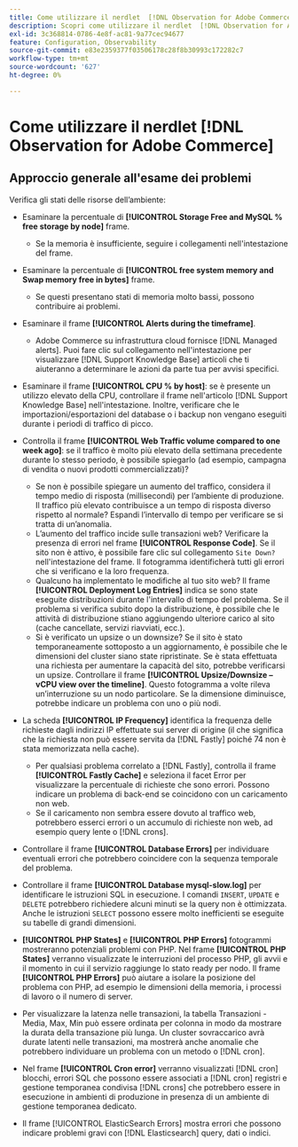```yaml
---
title: Come utilizzare il nerdlet  [!DNL Observation for Adobe Commerce]
description: Scopri come utilizzare il nerdlet  [!DNL Observation for Adobe Commerce] .
exl-id: 3c368814-0786-4e8f-ac81-9a77cec94677
feature: Configuration, Observability
source-git-commit: e83e2359377f03506178c28f8b30993c172282c7
workflow-type: tm+mt
source-wordcount: '627'
ht-degree: 0%

---
```


# Come utilizzare il nerdlet [!DNL Observation for Adobe Commerce]

## Approccio generale all&#39;esame dei problemi

Verifica gli stati delle risorse dell’ambiente:

* Esaminare la percentuale di **[!UICONTROL Storage Free and MySQL % free storage by node]** frame.

   * Se la memoria è insufficiente, seguire i collegamenti nell&#39;intestazione del frame.

* Esaminare la percentuale di **[!UICONTROL free system memory and Swap memory free in bytes]** frame.

   * Se questi presentano stati di memoria molto bassi, possono contribuire ai problemi.

* Esaminare il frame **[!UICONTROL Alerts during the timeframe]**.

   * Adobe Commerce su infrastruttura cloud fornisce [!DNL Managed alerts]. Puoi fare clic sul collegamento nell&#39;intestazione per visualizzare [!DNL Support Knowledge Base] articoli che ti aiuteranno a determinare le azioni da parte tua per avvisi specifici.

* Esaminare il frame **[!UICONTROL CPU % by host]**: se è presente un utilizzo elevato della CPU, controllare il frame nell&#39;articolo [!DNL Support Knowledge Base] nell&#39;intestazione. Inoltre, verificare che le importazioni/esportazioni del database o i backup non vengano eseguiti durante i periodi di traffico di picco.

* Controlla il frame **[!UICONTROL Web Traffic volume compared to one week ago]**: se il traffico è molto più elevato della settimana precedente durante lo stesso periodo, è possibile spiegarlo (ad esempio, campagna di vendita o nuovi prodotti commercializzati)?
   * Se non è possibile spiegare un aumento del traffico, considera il tempo medio di risposta (millisecondi) per l’ambiente di produzione. Il traffico più elevato contribuisce a un tempo di risposta diverso rispetto al normale? Espandi l’intervallo di tempo per verificare se si tratta di un’anomalia.
   * L’aumento del traffico incide sulle transazioni web? Verificare la presenza di errori nel frame **[!UICONTROL Response Code]**. Se il sito non è attivo, è possibile fare clic sul collegamento `Site Down?` nell&#39;intestazione del frame. Il fotogramma identificherà tutti gli errori che si verificano e la loro frequenza.
   * Qualcuno ha implementato le modifiche al tuo sito web? Il frame **[!UICONTROL Deployment Log Entries]** indica se sono state eseguite distribuzioni durante l&#39;intervallo di tempo del problema. Se il problema si verifica subito dopo la distribuzione, è possibile che le attività di distribuzione stiano aggiungendo ulteriore carico al sito (cache cancellate, servizi riavviati, ecc.).
   * Si è verificato un upsize o un downsize? Se il sito è stato temporaneamente sottoposto a un aggiornamento, è possibile che le dimensioni del cluster siano state ripristinate. Se è stata effettuata una richiesta per aumentare la capacità del sito, potrebbe verificarsi un upsize. Controllare il frame **[!UICONTROL Upsize/Downsize – vCPU view over the timeline]**. Questo fotogramma a volte rileva un’interruzione su un nodo particolare. Se la dimensione diminuisce, potrebbe indicare un problema con uno o più nodi.

* La scheda **[!UICONTROL IP Frequency]** identifica la frequenza delle richieste dagli indirizzi IP effettuate sui server di origine (il che significa che la richiesta non può essere servita da [!DNL Fastly] poiché 74 non è stata memorizzata nella cache).

   * Per qualsiasi problema correlato a [!DNL Fastly], controlla il frame **[!UICONTROL Fastly Cache]** e seleziona il facet Error per visualizzare la percentuale di richieste che sono errori. Possono indicare un problema di back-end se coincidono con un caricamento non web.
   * Se il caricamento non sembra essere dovuto al traffico web, potrebbero esserci errori o un accumulo di richieste non web, ad esempio query lente o [!DNL crons].

* Controllare il frame **[!UICONTROL Database Errors]** per individuare eventuali errori che potrebbero coincidere con la sequenza temporale del problema.
* Controllare il frame **[!UICONTROL Database mysql-slow.log]** per identificare le istruzioni SQL in esecuzione. I comandi `INSERT`, `UPDATE` e `DELETE` potrebbero richiedere alcuni minuti se la query non è ottimizzata. Anche le istruzioni `SELECT` possono essere molto inefficienti se eseguite su tabelle di grandi dimensioni.
* **[!UICONTROL PHP States]** e **[!UICONTROL PHP Errors]** fotogrammi mostreranno potenziali problemi con PHP. Nel frame **[!UICONTROL PHP States]** verranno visualizzate le interruzioni del processo PHP, gli avvii e il momento in cui il servizio raggiunge lo stato ready per nodo. Il frame **[!UICONTROL PHP Errors]** può aiutare a isolare la posizione del problema con PHP, ad esempio le dimensioni della memoria, i processi di lavoro o il numero di server.
* Per visualizzare la latenza nelle transazioni, la tabella Transazioni - Media, Max, Min può essere ordinata per colonna in modo da mostrare la durata della transazione più lunga. Un cluster sovraccarico avrà durate latenti nelle transazioni, ma mostrerà anche anomalie che potrebbero individuare un problema con un metodo o [!DNL cron].
* Nel frame **[!UICONTROL Cron error]** verranno visualizzati [!DNL cron] blocchi, errori SQL che possono essere associati a [!DNL cron] registri e gestione temporanea condivisa [!DNL crons] che potrebbero essere in esecuzione in ambienti di produzione in presenza di un ambiente di gestione temporanea dedicato.
* Il frame [!UICONTROL ElasticSearch Errors] mostra errori che possono indicare problemi gravi con [!DNL Elasticsearch] query, dati o indici.
